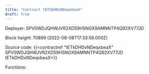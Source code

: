 ```yaml
---
title: "Contract tETkDHDxNDeqxbeaX"
draft: true
---
```

Deployer: SPV0WDJQHWJVR2XD59H5NGX9AMNNTP4Q92XV77JD


 



Block height: 70869 (2022-08-08T17:33:56.000Z)

Source code: {{<contractref "tETkDHDxNDeqxbeaX" SPV0WDJQHWJVR2XD59H5NGX9AMNNTP4Q92XV77JD tETkDHDxNDeqxbeaX>}}

Functions:


